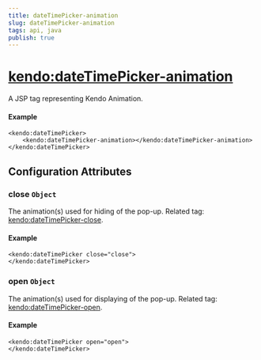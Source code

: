 ```yaml
---
title: dateTimePicker-animation
slug: dateTimePicker-animation
tags: api, java
publish: true
---
```


# <kendo:dateTimePicker-animation>
A JSP tag representing Kendo Animation.

#### Example
    <kendo:dateTimePicker>
        <kendo:dateTimePicker-animation></kendo:dateTimePicker-animation>
    </kendo:dateTimePicker>


## Configuration Attributes


### close `Object`

The animation(s) used for hiding of the pop-up. Related tag: [<kendo:dateTimePicker-close>](#kendo-dateTimePicker-close). 

#### Example
    <kendo:dateTimePicker close="close">
    </kendo:dateTimePicker>



### open `Object`

The animation(s) used for displaying of the pop-up. Related tag: [<kendo:dateTimePicker-open>](#kendo-dateTimePicker-open). 

#### Example
    <kendo:dateTimePicker open="open">
    </kendo:dateTimePicker>


